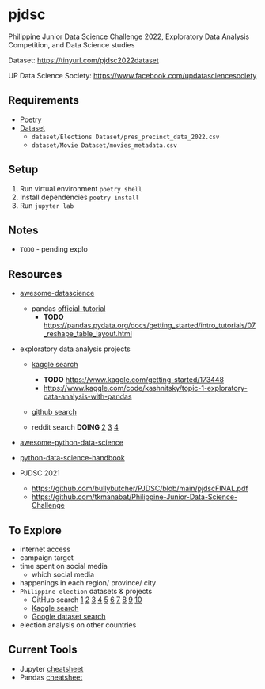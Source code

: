 # pjdsc
Philippine Junior Data Science Challenge 2022, Exploratory Data Analysis Competition, and Data Science studies

Dataset: https://tinyurl.com/pjdsc2022dataset

UP Data Science Society: https://www.facebook.com/updatasciencesociety



## Requirements

- [Poetry](https://python-poetry.org/docs/#installation)
- [Dataset](https://tinyurl.com/pjdsc2022dataset) 
  - `dataset/Elections Dataset/pres_precinct_data_2022.csv`
  - `dataset/Movie Dataset/movies_metadata.csv`



## Setup

1. Run virtual environment `poetry shell`
2. Install dependencies `poetry install`
3. Run `jupyter lab`



## Notes

- `TODO` - pending explo



## Resources

- [awesome-datascience](https://github.com/academic/awesome-datascience)

  - pandas [official-tutorial](https://pandas.pydata.org/docs/getting_started/intro_tutorials/01_table_oriented.html) 
    - **TODO** https://pandas.pydata.org/docs/getting_started/intro_tutorials/07_reshape_table_layout.html

- exploratory data analysis projects

  - [kaggle search](https://www.kaggle.com/search?q=exploratory+data+analysis)
    - **TODO** https://www.kaggle.com/getting-started/173448
    - https://www.kaggle.com/code/kashnitsky/topic-1-exploratory-data-analysis-with-pandas

  - [github search](https://github.com/search?q=exploratory+data+analysis)
  - reddit search **DOING** [2](https://www.reddit.com/r/statistics/comments/m7110t/d_exploratory_data_analytics/) [3](https://www.reddit.com/r/datascience/comments/71g4zg/exploratory_data_analysis_book_recommendations/) [4](https://www.reddit.com/r/learnmachinelearning/comments/rv50th/exploratory_data_analysis/) 

- [awesome-python-data-science](https://github.com/krzjoa/awesome-python-data-science)

- [python-data-science-handbook](https://jakevdp.github.io/PythonDataScienceHandbook/)

- PJDSC 2021

  - https://github.com/bullybutcher/PJDSC/blob/main/pjdscFINAL.pdf
  - https://github.com/tkmanabat/Philippine-Junior-Data-Science-Challenge

  

## To Explore

- internet access
- campaign target
- time spent on social media
  - which social media
- happenings in each region/ province/ city
- `Philippine election` datasets & projects 
  - GitHub search [1](https://github.com/flores-jacob/philippine-regions-provinces-cities-municipalities-barangays) [2](https://github.com/gpesleta/elections) [3](https://github.com/macoymejia/election_returns_philippines_2016) [4](https://github.com/avsolatorio/philippine-elections-2022) [5](https://github.com/daison12006013/the-2022-philippine-election-data) [6](https://github.com/mwdavids/2016-Philippines-Presidential-Map) [7](https://github.com/parkrain21/2022-PH-Elections) [8](https://github.com/oonrezak/election2019) [9](https://github.com/mgbgarcia/ph_vp_projections) [10](https://github.com/AstroMC98/GMA-Eleksyon-2022-Data)
  - [Kaggle search](https://www.kaggle.com/search?q=philippine+election)
  - [Google dataset search](https://datasetsearch.research.google.com/search?src=0&query=philippine%20election&docid=L2cvMTFyczJubHk0NA%3D%3D)
- election analysis on other countries



## Current Tools

- Jupyter [cheatsheet](https://blogs.ubc.ca/advancedgis/files/2020/11/Jupyter_Cheatsheet.pdf)
- Pandas [cheatsheet](https://pandas.pydata.org/Pandas_Cheat_Sheet.pdf)
